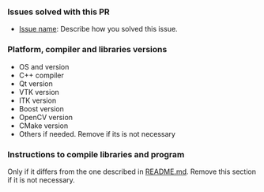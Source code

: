 ### Issues solved with this PR

- [Issue name](link_to_issue): Describe how you solved this issue.

### Platform, compiler and libraries versions

- OS and version
- C++ compiler
- Qt version
- VTK version
- ITK version
- Boost version
- OpenCV version
- CMake version
- Others if needed. Remove if its is not necessary

### Instructions to compile libraries and program

Only if it differs from the one described in [README.md](https://github.com/fblupi/3DCurator/blob/master/README.md). Remove this section if it is not necessary.
